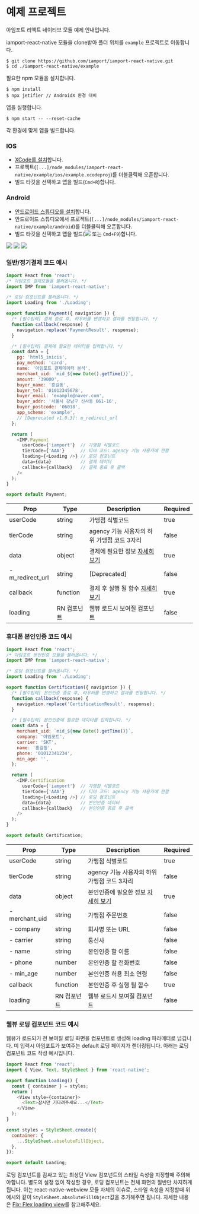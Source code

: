 # 예제 프로젝트

아임포트 리액트 네이티브 모듈 예제 안내입니다.

iamport-react-native 모듈을 clone받아 폴더 위치를 `example` 프로젝트로 이동합니다.

```
$ git clone https://github.com/iamport/iamport-react-native.git
$ cd ./iamport-react-native/example
```

필요한 npm 모듈을 설치합니다.

```
$ npm install
$ npx jetifier // AndroidX 환경 대비
```

앱을 실행합니다.

```
$ npm start -- --reset-cache
```

각 환경에 맞게 앱을 빌드합니다.

### IOS
- [XCode를 설치](https://developer.apple.com/xcode)합니다.
- 프로젝트(`[...]/node_modules/iamport-react-native/example/ios/example.xcodeproj`)를 더블클릭해 오픈합니다.
- 빌드 타깃을 선택하고 앱을 빌드(`Cmd+R`)합니다.

### Android
- [안드로이드 스튜디오를 설치](https://developer.android.com/studio)합니다.
- 안드로이드 스튜디오에서 프로젝트(`[...]/node_modules/iamport-react-native/example/android`)를 더블클릭해 오픈합니다.
- 빌드 타깃을 선택하고 앱을 빌드(![](../src/img/android-studio-build.png) 또는 `Cmd+F9`)합니다.

![](../src/img/ios-emulator-home.png)
![](../src/img/ios-emulator-payment.png)
![](../src/img/ios-emulator-certification.png)


### 일반/정기결제 코드 예시
```javascript
import React from 'react';
/* 아임포트 결제모듈을 불러옵니다. */
import IMP from 'iamport-react-native';

/* 로딩 컴포넌트를 불러옵니다. */
import Loading from './Loading';

export function Payment({ navigation }) {
  /* [필수입력] 결제 종료 후, 라우터를 변경하고 결과를 전달합니다. */
  function callback(response) {
    navigation.replace('PaymentResult', response);
  }

  /* [필수입력] 결제에 필요한 데이터를 입력합니다. */
  const data = {
    pg: 'html5_inicis',
    pay_method: 'card',
    name: '아임포트 결제데이터 분석',
    merchant_uid: `mid_${new Date().getTime()}`,
    amount: '39000',
    buyer_name: '홍길동',
    buyer_tel: '01012345678',
    buyer_email: 'example@naver.com',
    buyer_addr: '서울시 강남구 신사동 661-16',
    buyer_postcode: '06018',
    app_scheme: 'example',
    // [Deprecated v1.0.3]: m_redirect_url
  };

  return (
    <IMP.Payment
      userCode={'iamport'}  // 가맹점 식별코드
      tierCode={'AAA'}      // 티어 코드: agency 기능 사용자에 한함
      loading={<Loading />} // 로딩 컴포넌트
      data={data}           // 결제 데이터
      callback={callback}   // 결제 종료 후 콜백
    />
  );
}

export default Payment;
```

| Prop             | Type          |  Description                                                | Required   |
| ---------------- | ------------- | ----------------------------------------------------------- | ---------- |
| userCode         | string        | 가맹점 식별코드                                                 | true       |
| tierCode         | string        | agency 기능 사용자의 하위 가맹점 코드 3자리                         | false       |
| data             | object        | 결제에 필요한 정보 [자세히 보기](https://docs.iamport.kr/tech/imp) | true       |
| - m_redirect_url | string        | [Deprecated]                                                | false       |
| callback         | function      | 결제 후 실행 될 함수 [자세히보기](#callback)                       | true       |
| loading          | RN 컴포넌트     | 웹뷰 로드시 보여질 컴포넌트                                        | false      |


### 휴대폰 본인인증 코드 예시
```javascript
import React from 'react';
/* 아임포트 본인인증 모듈을 불러옵니다. */
import IMP from 'iamport-react-native';

/* 로딩 컴포넌트를 불러옵니다. */
import Loading from './Loading';

export function Certification({ navigation }) {
  /* [필수입력] 본인인증 종료 후, 라우터를 변경하고 결과를 전달합니다. */
  function callback(response) {
    navigation.replace('CertificationResult', response);
  }

  /* [필수입력] 본인인증에 필요한 데이터를 입력합니다. */
  const data = {
    merchant_uid: `mid_${new Date().getTime()}`,
    company: '아임포트',
    carrier: 'SKT',
    name: '홍길동',
    phone: '01012341234',
    min_age: '',
  };

  return (
    <IMP.Certification
      userCode={'iamport'}  // 가맹점 식별코드
      tierCode={'AAA'}      // 티어 코드: agency 기능 사용자에 한함
      loading={<Loading />} // 로딩 컴포넌트
      data={data}           // 본인인증 데이터
      callback={callback}   // 본인인증 종료 후 콜백
    />
  );
}

export default Certification;
```

| Prop          | Type          |  Description                       | Required   |
| ------------- | ------------- | ---------------------------------- | ---------- |
| userCode      | string        | 가맹점 식별코드                        | true       |
| tierCode      | string        | agency 기능 사용자의 하위 가맹점 코드 3자리 | false       |
| data          | object        | 본인인증에 필요한 정보 [자세히 보기](https://https://docs.iamport.kr/tech/mobile-authentication#call-authentication)      | true       |
| - merchant_uid| string        | 가맹점 주문번호                        | false      |
| - company     | string        | 회사명 또는 URL                       | false      |
| - carrier     | string        | 통신사                               | false      |
| - name        | string        | 본인인증 할 이름                        | false      |
| - phone       | number        | 본인인증 할 전화번호                     | false      |
| - min_age     | number        | 본인인증 허용 최소 연령                  | false      |
| callback      | function      | 본인인증 후 실행 될 함수                 | true       |
| loading       | RN 컴포넌트     | 웹뷰 로드시 보여질 컴포넌트               | false      |

### 웹뷰 로딩 컴포넌트 코드 예시
웹뷰가 로드되기 전 보여질 로딩 화면을 컴포넌트로 생성해 loading 파라메터로 넘깁니다. 미 입력시 아임포트가 보여주는 default 로딩 페이지가 렌더링됩니다. 아래는 로딩 컴포넌트 코드 작성 예시입니다.

```javascript
import React from 'react';
import { View, Text, StyleSheet } from 'react-native';

export function Loading() {
  const { container } = styles;
  return (
    <View style={container}>
      <Text>잠시만 기다려주세요...</Text>
    </View>  
  );
}

const styles = StyleSheet.create({
  container: {
    ...StyleSheet.absoluteFillObject,
  },
});

export default Loading;
```

로딩 컴포넌트를 감싸고 있는 최상단 View 컴포넌트의 스타일 속성을 지정할때 주의해야합니다. 별도의 설정 없이 작성할 경우, 로딩 컴포넌트는 전체 화면의 절반만 차지하게 됩니다. 이는 react-native-webview 모듈 자체의 이슈로, 스타일 속성을 지정할때 위 예시와 같이 `StyleSheet.absoluteFillObject`값을 추가해주면 됩니다. 자세한 내용은 [Fix: Flex loading view](https://github.com/react-native-community/react-native-webview/pull/663)를 참고해주세요.
